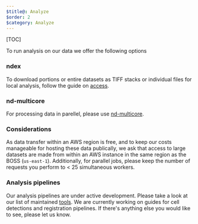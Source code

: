 ```yaml
---
$title@: Analyze
$order: 2
$category: Analyze
---
```


[TOC]

To run analysis on our data we offer the following options

### ndex

To download portions or entire datasets as TIFF stacks or individual files for local analysis, follow the guide on [access]([url('/content/guides/access.md')]).

### nd-multicore

For processing data in parellel, please use <a href="https://github.com/rguo123/nd-multicore" target="_blank">nd-multicore</a>.  

### Considerations

As data transfer within an AWS region is free, and to keep our costs manageable for hosting these data publically, we ask that access to large datasets are made from within an AWS instance in the same region as the BOSS (`us-east-1`).  Additionally, for parallel jobs, please keep the number of requests you perform to < 25 simultaneous workers.

### Analysis pipelines

Our analysis pipelines are under active development.  Please take a look at our list of maintained [tools]([url('/content/pages/tools.html')]).  We are currently working on guides for cell detections and registration pipelines.  If there's anything else you would like to see, please let us know.
